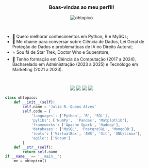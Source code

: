<h3 align="center">  Boas-vindas ao meu perfil! </h3>

<p align="center"> 
  <img src="https://komarev.com/ghpvc/?username=ohtopico&label=Profile%20views&color=0e75b6&style=flat" alt="ohtopico" /> 
</p>
<br>

- 🌱 Quero melhorar conhecimentos em Python, R e MySQL; 
- 💬 Me chame para conversar sobre Ciência de Dados, Lei Geral de Proteção de Dados e problematicas de IA no Direito Autoral;
- ⭐ Sou fã de Star Trek, Doctor Who e Superstore;
- 🚀 Tenho formação em Ciência da Computação (2017 a 2024), Bacharelado em Administração (2023 a 2025) e Tecnólogo em Marketing (2021 a 2023).

<br>

<p align="center"> 
  <a href="https://www.behance.net/ohtopico" target="_blank"><img src="https://img.shields.io/badge/-Behance-blue?style=for-the-badge&logo=behance&logoColor=white" target="_blank"></a> 
  <a href="https://instagram.com/ohtopico" target="_blank"><img src="https://img.shields.io/badge/-Instagram-%23E4405F?style=for-the-badge&logo=instagram&logoColor=white" target="_blank"></a>
  <a href="https://www.linkedin.com/in/ohtopico" target="_blank"><img src="https://img.shields.io/badge/-LinkedIn-%230077B5?style=for-the-badge&logo=linkedin&logoColor=white" target="_blank"></a> 
  <a href="https://ohtopico.tumblr.com/" target="_blank"><img src="https://img.shields.io/badge/Tumblr-%2336465D.svg?&style=for-the-badge&logo=Tumblr&logoColor=white"></a> 
</p>

```python
class ohtopico:
    def __init__(self):
        self.name = 'Julia R. Quoos Alves'
        self.code = {
            'languages': ['Python', 'R', 'SQL'],
            'pylibs': ['NumPy',  'Pandas', 'Matplotlib'],
            'frameworks': ['Apache Spark', 'Hadoop'],
            'databases': ['MySQL', 'PostgreSQL', 'MongoDB'],
            'tools': ['VirtualBox', 'AWS', 'Git', 'GNU/Linux'],
            'agile': ['Scrum']
        }
    def __str__(self):
        return self.name
if __name__ == '__main__':
    me = ohtopico()
```


